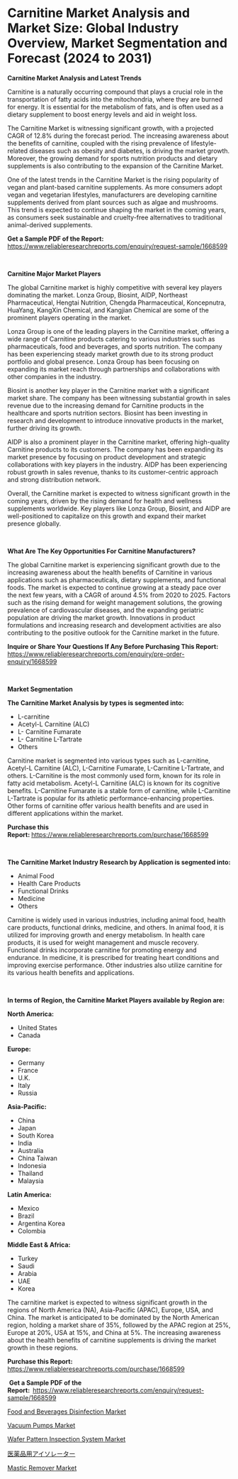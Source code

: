 <p><h1>Carnitine Market Analysis and Market Size: Global Industry Overview, Market Segmentation and Forecast (2024 to 2031)</h1></p><p><strong>Carnitine Market Analysis and Latest Trends</strong></p>
<p><p>Carnitine is a naturally occurring compound that plays a crucial role in the transportation of fatty acids into the mitochondria, where they are burned for energy. It is essential for the metabolism of fats, and is often used as a dietary supplement to boost energy levels and aid in weight loss.</p><p>The Carnitine Market is witnessing significant growth, with a projected CAGR of 12.8% during the forecast period. The increasing awareness about the benefits of carnitine, coupled with the rising prevalence of lifestyle-related diseases such as obesity and diabetes, is driving the market growth. Moreover, the growing demand for sports nutrition products and dietary supplements is also contributing to the expansion of the Carnitine Market.</p><p>One of the latest trends in the Carnitine Market is the rising popularity of vegan and plant-based carnitine supplements. As more consumers adopt vegan and vegetarian lifestyles, manufacturers are developing carnitine supplements derived from plant sources such as algae and mushrooms. This trend is expected to continue shaping the market in the coming years, as consumers seek sustainable and cruelty-free alternatives to traditional animal-derived supplements.</p></p>
<p><strong>Get a Sample PDF of the Report:&nbsp;</strong> <a href="https://www.reliableresearchreports.com/enquiry/request-sample/1668599">https://www.reliableresearchreports.com/enquiry/request-sample/1668599</a></p>
<p>&nbsp;</p>
<p><strong>Carnitine Major Market Players</strong></p>
<p><p>The global Carnitine market is highly competitive with several key players dominating the market. Lonza Group, Biosint, AIDP, Northeast Pharmaceutical, Hengtai Nutrition, Chengda Pharmaceutical, Koncepnutra, HuaYang, KangXin Chemical, and Kangjian Chemical are some of the prominent players operating in the market.</p><p>Lonza Group is one of the leading players in the Carnitine market, offering a wide range of Carnitine products catering to various industries such as pharmaceuticals, food and beverages, and sports nutrition. The company has been experiencing steady market growth due to its strong product portfolio and global presence. Lonza Group has been focusing on expanding its market reach through partnerships and collaborations with other companies in the industry.</p><p>Biosint is another key player in the Carnitine market with a significant market share. The company has been witnessing substantial growth in sales revenue due to the increasing demand for Carnitine products in the healthcare and sports nutrition sectors. Biosint has been investing in research and development to introduce innovative products in the market, further driving its growth.</p><p>AIDP is also a prominent player in the Carnitine market, offering high-quality Carnitine products to its customers. The company has been expanding its market presence by focusing on product development and strategic collaborations with key players in the industry. AIDP has been experiencing robust growth in sales revenue, thanks to its customer-centric approach and strong distribution network.</p><p>Overall, the Carnitine market is expected to witness significant growth in the coming years, driven by the rising demand for health and wellness supplements worldwide. Key players like Lonza Group, Biosint, and AIDP are well-positioned to capitalize on this growth and expand their market presence globally.</p></p>
<p>&nbsp;</p>
<p><strong>What Are The Key Opportunities For Carnitine Manufacturers?</strong></p>
<p><p>The global Carnitine market is experiencing significant growth due to the increasing awareness about the health benefits of Carnitine in various applications such as pharmaceuticals, dietary supplements, and functional foods. The market is expected to continue growing at a steady pace over the next few years, with a CAGR of around 4.5% from 2020 to 2025. Factors such as the rising demand for weight management solutions, the growing prevalence of cardiovascular diseases, and the expanding geriatric population are driving the market growth. Innovations in product formulations and increasing research and development activities are also contributing to the positive outlook for the Carnitine market in the future.</p></p>
<p><strong>Inquire or Share Your Questions If Any Before Purchasing This Report:</strong> <a href="https://www.reliableresearchreports.com/enquiry/pre-order-enquiry/1668599">https://www.reliableresearchreports.com/enquiry/pre-order-enquiry/1668599</a></p>
<p>&nbsp;</p>
<p><strong>Market Segmentation</strong></p>
<p><strong>The Carnitine Market Analysis by types is segmented into:</strong></p>
<p><ul><li>L-carnitine</li><li>Acetyl-L Carnitine (ALC)</li><li>L- Carnitine Fumarate</li><li>L- Carnitine L-Tartrate</li><li>Others</li></ul></p>
<p><p>Carnitine market is segmented into various types such as L-carnitine, Acetyl-L Carnitine (ALC), L-Carnitine Fumarate, L-Carnitine L-Tartrate, and others. L-Carnitine is the most commonly used form, known for its role in fatty acid metabolism. Acetyl-L Carnitine (ALC) is known for its cognitive benefits. L-Carnitine Fumarate is a stable form of carnitine, while L-Carnitine L-Tartrate is popular for its athletic performance-enhancing properties. Other forms of carnitine offer various health benefits and are used in different applications within the market.</p></p>
<p><strong>Purchase this Report:&nbsp;</strong><a href="https://www.reliableresearchreports.com/purchase/1668599">https://www.reliableresearchreports.com/purchase/1668599</a></p>
<p>&nbsp;</p>
<p><strong>The Carnitine Market Industry Research by Application is segmented into:</strong></p>
<p><ul><li>Animal Food</li><li>Health Care Products</li><li>Functional Drinks</li><li>Medicine</li><li>Others</li></ul></p>
<p><p>Carnitine is widely used in various industries, including animal food, health care products, functional drinks, medicine, and others. In animal food, it is utilized for improving growth and energy metabolism. In health care products, it is used for weight management and muscle recovery. Functional drinks incorporate carnitine for promoting energy and endurance. In medicine, it is prescribed for treating heart conditions and improving exercise performance. Other industries also utilize carnitine for its various health benefits and applications.</p></p>
<p>&nbsp;</p>
<p><strong>In terms of Region, the Carnitine Market Players available by Region are:</strong></p>
<p>
    <p> <strong> North America: </strong>
        <ul>
            <li>United States</li>
            <li>Canada</li>
        </ul>
        </p> 
    <p> <strong> Europe: </strong>
        <ul>
            <li>Germany</li>
            <li>France</li>
            <li>U.K.</li>
            <li>Italy</li>
            <li>Russia</li>
        </ul>
        </p> 
    <p> <strong> Asia-Pacific: </strong>
        <ul>
            <li>China</li>
            <li>Japan</li>
            <li>South Korea</li>
            <li>India</li>
            <li>Australia</li>
            <li>China Taiwan</li>
            <li>Indonesia</li>
            <li>Thailand</li>
            <li>Malaysia</li>
        </ul>
        </p> 
    <p> <strong> Latin America: </strong>
        <ul>
            <li>Mexico</li>
            <li>Brazil</li>
            <li>Argentina Korea</li>
            <li>Colombia</li>
        </ul>
        </p> 
    <p> <strong> Middle East & Africa: </strong>
        <ul>
            <li>Turkey</li>
            <li>Saudi</li>
            <li>Arabia</li>
            <li>UAE</li>
            <li>Korea</li>
        </ul>
    </p>
    </p>
<p><p>The carnitine market is expected to witness significant growth in the regions of North America (NA), Asia-Pacific (APAC), Europe, USA, and China. The market is anticipated to be dominated by the North American region, holding a market share of 35%, followed by the APAC region at 25%, Europe at 20%, USA at 15%, and China at 5%. The increasing awareness about the health benefits of carnitine supplements is driving the market growth in these regions.</p></p>
<p><strong>Purchase this Report: </strong><a href="https://www.reliableresearchreports.com/purchase/1668599">https://www.reliableresearchreports.com/purchase/1668599</a></p>
<p>&nbsp;<strong>Get a Sample PDF of the Report:&nbsp;&nbsp;</strong><a href="https://www.reliableresearchreports.com/enquiry/request-sample/1668599">https://www.reliableresearchreports.com/enquiry/request-sample/1668599</a></p>
<p><strong></strong></p>
<p><p><a href="https://view.publitas.com/reportprime-1/food-and-beverages-disinfection-market-insights-market-players-and-forecast-till-2030/">Food and Beverages Disinfection Market</a></p><p><a href="https://issuu.com/reportprime-2/docs/vacuum-pumps-market-size-2030.pptx">Vacuum Pumps Market</a></p><p><a href="https://gratis-rainforest-2ca.notion.site/Wafer-Pattern-Inspection-System-Market-Size-Global-Industry-Overview-Market-Segmentation-and-Forec-f0a684b7f48f46a3b464ee8fec649a60">Wafer Pattern Inspection System Market</a></p><p><a href="https://medium.com/@roachbrenda/%E8%A3%BD%E8%96%AC%E3%82%A2%E3%82%A4%E3%82%BD%E3%83%AC%E3%83%BC%E3%82%BF%E5%B8%82%E5%A0%B4%E3%81%AE%E5%88%86%E6%9E%90%E3%81%A82024%E5%B9%B4%E3%81%8B%E3%82%892031%E5%B9%B4%E3%81%BE%E3%81%A7%E3%81%AE%E4%BA%88%E6%B8%AC%E3%82%B5%E3%82%A4%E3%82%BA-d8a016293147">医薬品用アイソレーター</a></p><p><a href="https://github.com/zjyglelu/Market-Research-Report-List-1/blob/main/mastic-remover-market.md">Mastic Remover Market</a></p></p>